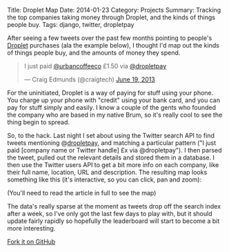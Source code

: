 Title: Droplet Map
Date: 2014-01-23
Category: Projects
Summary: Tracking the top companies taking money through Droplet, and the kinds
of things people buy.
Tags: django, twitter, dropletpay

After seeing a few tweets over the past few months pointing to people's [Droplet](http://dropletpay.com/) purchases (ala the example below), I thought
I'd map out the kinds of things people buy, and the amounts of money they spend.

> I just paid [@urbancoffeeco](https://twitter.com/urbancoffeeco) £1.50 via [@dropletpay](https://twitter.com/DropletPay)
>
> — Craig Edmunds (@craigtech) [June 19, 2013](https://twitter.com/craigtech/statuses/347361214860505089)

For the uninitiated, Droplet is a way of paying for stuff using your phone. You
charge up your phone with "credit" using your bank card, and you can pay for
stuff simply and easily. I know a couple of the gents who founded the company
who are based in my native Brum, so it's really cool to see the thing begin to
spread.

So, to the hack. Last night I set about using the Twitter search API to find
tweets mentioning @[dropletpay](http:/twitter.com/dropletpay), and matching a
particular pattern ("I just paid [company name or Twitter handle] £x via
@dropletpay"). I then parsed the tweet, pulled out the relevant details and
stored them in a database. I then use the Twitter users API to get a bit more
info on each company, like their full name, location, URL and description. The
resulting map looks something like this (it's interactive, so you can click, pan
and zoom):

(You'll need to read the article in full to see the map)

The data's really sparse at the moment as tweets drop off the search index after
a week, so I've only got the last few days to play with, but it should update
fairly rapidly so hopefully the leaderboard will start to become a bit more
interesting.

<a class="btn" href="https://github.com/iamsteadman/droplet-map">
    <span class="octicon octicon-git-branch"></span>
    Fork it on GitHub
</a>
